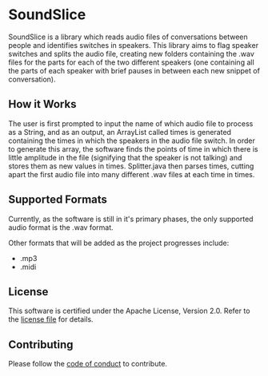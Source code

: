 SoundSlice
===================================

SoundSlice is a library which reads audio files of conversations between people and identifies switches in speakers. This library aims to flag speaker switches and splits the audio file, creating new folders containing the .wav files for the parts for each of the two different speakers (one containing all the parts of each speaker with brief pauses in between each new snippet of conversation).

How it Works
-------

The user is first prompted to input the name of which audio file to process as a String, and as an output, an ArrayList called times is generated containing the times in which the speakers in the audio file switch. In order to generate this array, the software finds the points of time in which there is little amplitude in the file (signifying that the speaker is not talking) and stores them as new values in times. Splitter.java then parses times, cutting apart the first audio file into many different .wav files at each time in times.  

Supported Formats
-------

Currently, as the software is still in it's primary phases, the only supported audio format is the .wav format.

Other formats that will be added as the project progresses include:

- .mp3
- .midi

License
--------

This software is certified under the Apache License, Version 2.0. Refer to the [license file](https://github.com/naluconcepcion/audio-splice/blob/master/LICENSE.md) for details.

Contributing
--------

Please follow the [code of conduct](https://github.com/naluconcepcion/audio-splice/blob/master/CODE_OF_CONDUCT.md) to contribute.
